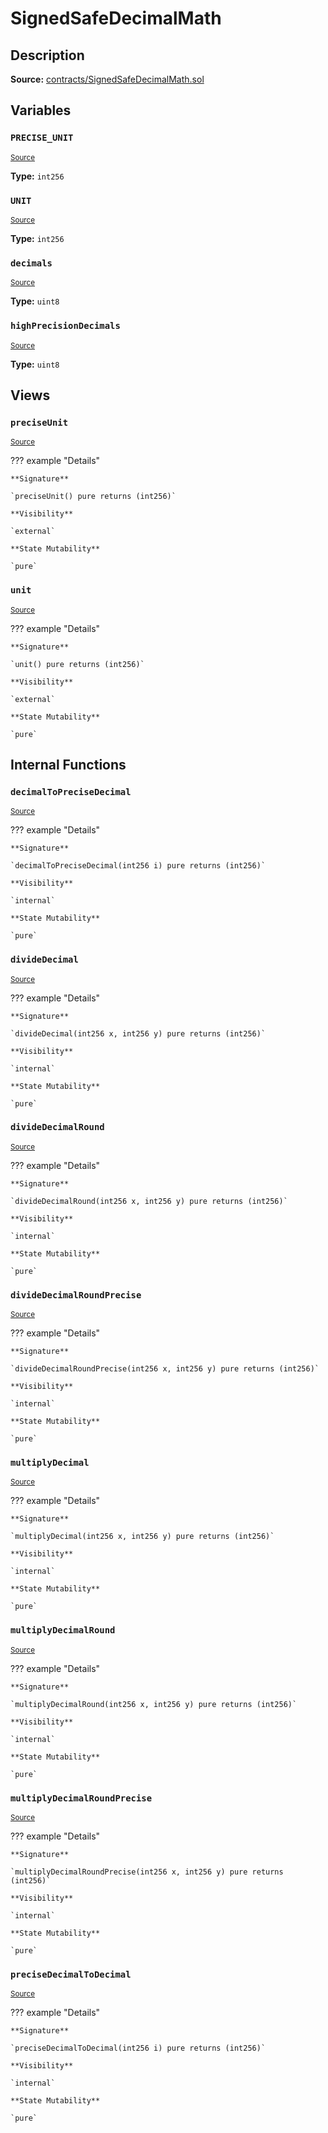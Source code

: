 # SignedSafeDecimalMath

## Description

**Source:** [contracts/SignedSafeDecimalMath.sol](https://github.com/Synthetixio/synthetix/tree/v2.68.1-alpha/contracts/SignedSafeDecimalMath.sol)

## Variables

### `PRECISE_UNIT`

<sub>[Source](https://github.com/Synthetixio/synthetix/tree/v2.68.1-alpha/contracts/SignedSafeDecimalMath.sol#L19)</sub>

**Type:** `int256`

### `UNIT`

<sub>[Source](https://github.com/Synthetixio/synthetix/tree/v2.68.1-alpha/contracts/SignedSafeDecimalMath.sol#L16)</sub>

**Type:** `int256`

### `decimals`

<sub>[Source](https://github.com/Synthetixio/synthetix/tree/v2.68.1-alpha/contracts/SignedSafeDecimalMath.sol#L12)</sub>

**Type:** `uint8`

### `highPrecisionDecimals`

<sub>[Source](https://github.com/Synthetixio/synthetix/tree/v2.68.1-alpha/contracts/SignedSafeDecimalMath.sol#L13)</sub>

**Type:** `uint8`

## Views

### `preciseUnit`

<sub>[Source](https://github.com/Synthetixio/synthetix/tree/v2.68.1-alpha/contracts/SignedSafeDecimalMath.sol#L32)</sub>

??? example "Details"

    **Signature**

    `preciseUnit() pure returns (int256)`

    **Visibility**

    `external`

    **State Mutability**

    `pure`

### `unit`

<sub>[Source](https://github.com/Synthetixio/synthetix/tree/v2.68.1-alpha/contracts/SignedSafeDecimalMath.sol#L25)</sub>

??? example "Details"

    **Signature**

    `unit() pure returns (int256)`

    **Visibility**

    `external`

    **State Mutability**

    `pure`

## Internal Functions

### `decimalToPreciseDecimal`

<sub>[Source](https://github.com/Synthetixio/synthetix/tree/v2.68.1-alpha/contracts/SignedSafeDecimalMath.sol#L178)</sub>

??? example "Details"

    **Signature**

    `decimalToPreciseDecimal(int256 i) pure returns (int256)`

    **Visibility**

    `internal`

    **State Mutability**

    `pure`

### `divideDecimal`

<sub>[Source](https://github.com/Synthetixio/synthetix/tree/v2.68.1-alpha/contracts/SignedSafeDecimalMath.sol#L129)</sub>

??? example "Details"

    **Signature**

    `divideDecimal(int256 x, int256 y) pure returns (int256)`

    **Visibility**

    `internal`

    **State Mutability**

    `pure`

### `divideDecimalRound`

<sub>[Source](https://github.com/Synthetixio/synthetix/tree/v2.68.1-alpha/contracts/SignedSafeDecimalMath.sol#L159)</sub>

??? example "Details"

    **Signature**

    `divideDecimalRound(int256 x, int256 y) pure returns (int256)`

    **Visibility**

    `internal`

    **State Mutability**

    `pure`

### `divideDecimalRoundPrecise`

<sub>[Source](https://github.com/Synthetixio/synthetix/tree/v2.68.1-alpha/contracts/SignedSafeDecimalMath.sol#L171)</sub>

??? example "Details"

    **Signature**

    `divideDecimalRoundPrecise(int256 x, int256 y) pure returns (int256)`

    **Visibility**

    `internal`

    **State Mutability**

    `pure`

### `multiplyDecimal`

<sub>[Source](https://github.com/Synthetixio/synthetix/tree/v2.68.1-alpha/contracts/SignedSafeDecimalMath.sol#L61)</sub>

??? example "Details"

    **Signature**

    `multiplyDecimal(int256 x, int256 y) pure returns (int256)`

    **Visibility**

    `internal`

    **State Mutability**

    `pure`

### `multiplyDecimalRound`

<sub>[Source](https://github.com/Synthetixio/synthetix/tree/v2.68.1-alpha/contracts/SignedSafeDecimalMath.sol#L116)</sub>

??? example "Details"

    **Signature**

    `multiplyDecimalRound(int256 x, int256 y) pure returns (int256)`

    **Visibility**

    `internal`

    **State Mutability**

    `pure`

### `multiplyDecimalRoundPrecise`

<sub>[Source](https://github.com/Synthetixio/synthetix/tree/v2.68.1-alpha/contracts/SignedSafeDecimalMath.sol#L100)</sub>

??? example "Details"

    **Signature**

    `multiplyDecimalRoundPrecise(int256 x, int256 y) pure returns (int256)`

    **Visibility**

    `internal`

    **State Mutability**

    `pure`

### `preciseDecimalToDecimal`

<sub>[Source](https://github.com/Synthetixio/synthetix/tree/v2.68.1-alpha/contracts/SignedSafeDecimalMath.sol#L185)</sub>

??? example "Details"

    **Signature**

    `preciseDecimalToDecimal(int256 i) pure returns (int256)`

    **Visibility**

    `internal`

    **State Mutability**

    `pure`
